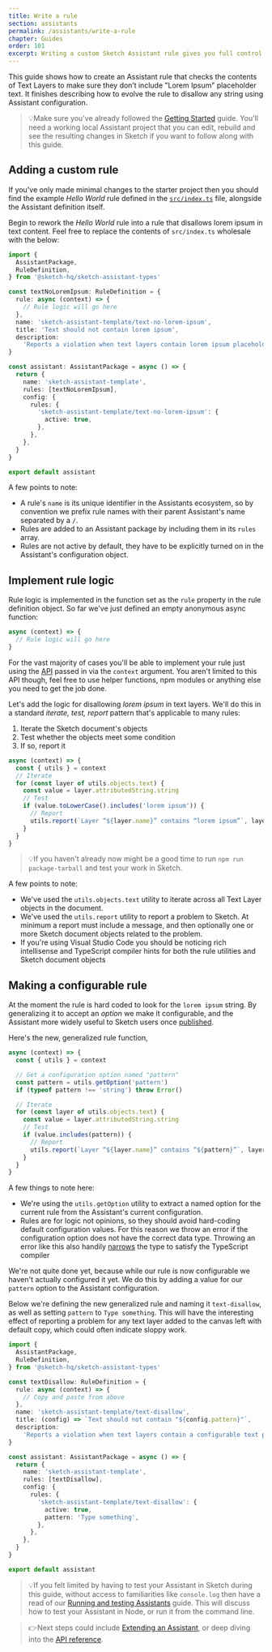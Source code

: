 ```yaml
---
title: Write a rule
section: assistants
permalink: /assistants/write-a-rule
chapter: Guides
order: 101
excerpt: Writing a custom Sketch Assistant rule gives you full control over the logic checking a document.
---
```


This guide shows how to create an Assistant rule that checks the contents of Text Layers to make sure they don’t include "Lorem Ipsum" placeholder text. It finishes describing how to evolve the rule to disallow any string using Assistant configuration.

> 💡Make sure you've already followed the [Getting Started](/assistants/getting-started) guide. You'll need a working local Assistant project that you can edit, rebuild and see the resulting changes in Sketch if you want to follow along with this guide.

## Adding a custom rule

If you've only made minimal changes to the starter project then you should find the example _Hello World_ rule defined in the [`src/index.ts`](https://github.com/sketch-hq/sketch-assistant-template/blob/main/src/index.ts) file, alongside the Assistant definition itself.

Begin to rework the _Hello World_ rule into a rule that disallows lorem ipsum in text content. Feel free to replace the contents of `src/index.ts` wholesale with the below:

```typescript
import {
  AssistantPackage,
  RuleDefinition,
} from '@sketch-hq/sketch-assistant-types'

const textNoLoremIpsum: RuleDefinition = {
  rule: async (context) => {
    // Rule logic will go here
  },
  name: 'sketch-assistant-template/text-no-lorem-ipsum',
  title: 'Text should not contain lorem ipsum',
  description:
    'Reports a violation when text layers contain lorem ipsum placeholder',
}

const assistant: AssistantPackage = async () => {
  return {
    name: 'sketch-assistant-template',
    rules: [textNoLoremIpsum],
    config: {
      rules: {
        'sketch-assistant-template/text-no-lorem-ipsum': {
          active: true,
        },
      },
    },
  }
}

export default assistant
```

A few points to note:

- A rule's `name` is its unique identifier in the Assistants ecosystem, so by convention we prefix rule names with their parent Assistant's name separated by a `/`.
- Rules are added to an Assistant package by including them in its `rules` array.
- Rules are not active by default, they have to be explicitly turned on in the Assistant's configuration object.

## Implement rule logic

Rule logic is implemented in the function set as the `rule` property in the rule definition object. So far we've just defined an empty anonymous async function:

<!-- prettier-ignore -->
```typescript
async (context) => {
  // Rule logic will go here
}
```

For the vast majority of cases you'll be able to implement your rule just using the [API](/assistants/api) passed in via the `context` argument. You aren't limited to this API though, feel free to use helper functions, npm modules or anything else you need to get the job done.

Let's add the logic for disallowing _lorem ipsum_ in text layers. We'll do this in a standard _iterate, test, report_ pattern that's applicable to many rules:

1. Iterate the Sketch document's objects
1. Test whether the objects meet some condition
1. If so, report it

<!-- prettier-ignore -->
```typescript
async (context) => {
  const { utils } = context
  // Iterate
  for (const layer of utils.objects.text) {
    const value = layer.attributedString.string
    // Test
    if (value.toLowerCase().includes('lorem ipsum')) {
      // Report
      utils.report(`Layer “${layer.name}” contains “lorem ipsum”`, layer)
    }
  }
}
```

> 💡If you haven't already now might be a good time to run `npm run package-tarball` and test your work in Sketch.

A few points to note:

- We've used the `utils.objects.text` utility to iterate across all Text Layer objects in the document.
- We've used the `utils.report` utility to report a problem to Sketch. At minimum a report must include a message, and then optionally one or more Sketch document objects related to the problem.
- If you're using Visual Studio Code you should be noticing rich intellisense and TypeScript compiler hints for both the rule utilities and Sketch document objects

## Making a configurable rule

At the moment the rule is hard coded to look for the `lorem ipsum` string. By generalizing it to accept an _option_ we make it configurable, and the Assistant more widely useful to Sketch users once [published](/assistants/publish).

Here's the new, generalized rule function,

<!-- prettier-ignore -->
```typescript
async (context) => {
  const { utils } = context

  // Get a configuration option named "pattern"
  const pattern = utils.getOption('pattern')
  if (typeof pattern !== 'string') throw Error()

  // Iterate
  for (const layer of utils.objects.text) {
    const value = layer.attributedString.string
    // Test
    if (value.includes(pattern)) {
      // Report
      utils.report(`Layer “${layer.name}” contains “${pattern}”`, layer)
    }
  }
}
```

A few things to note here:

- We're using the `utils.getOption` utility to extract a named option for the current rule from the Assistant's current configuration.
- Rules are for logic not opinions, so they should avoid hard-coding default configuration values. For this reason we throw an error if the configuration option does not have the correct data type. Throwing an error like this also handily [narrows](https://2ality.com/2020/06/type-guards-assertion-functions-typescript.html#narrowing-via-if) the type to satisfy the TypeScript compiler

We're not quite done yet, because while our rule is now configurable we haven't actually configured it yet. We do this by adding a value for our `pattern` option to the Assistant configuration.

Below we're defining the new generalized rule and naming it `text-disallow`, as well as setting `pattern` to `Type something`. This will have the interesting effect of reporting a problem for any text layer added to the canvas left with default copy, which could often indicate sloppy work.

```typescript
import {
  AssistantPackage,
  RuleDefinition,
} from '@sketch-hq/sketch-assistant-types'

const textDisallow: RuleDefinition = {
  rule: async (context) => {
    // Copy and paste from above
  },
  name: 'sketch-assistant-template/text-disallow',
  title: (config) => `Text should not contain "${config.pattern}"`,
  description:
    'Reports a violation when text layers contain a configurable text pattern',
}

const assistant: AssistantPackage = async () => {
  return {
    name: 'sketch-assistant-template',
    rules: [textDisallow],
    config: {
      rules: {
        'sketch-assistant-template/text-disallow': {
          active: true,
          pattern: 'Type something',
        },
      },
    },
  }
}

export default assistant
```

> 💡If you felt limited by having to test your Assistant in Sketch during this guide, without access to familiarities like `console.log` then have a read of our [Running and testing Assistants](/assistants/run-and-test) guide. This will discuss how to test your Assistant in Node, or run it from the command line.

> 👉Next steps could include [Extending an Assistant](/assistants/extend-assistants), or deep diving into the [API reference](/assistants/api).
